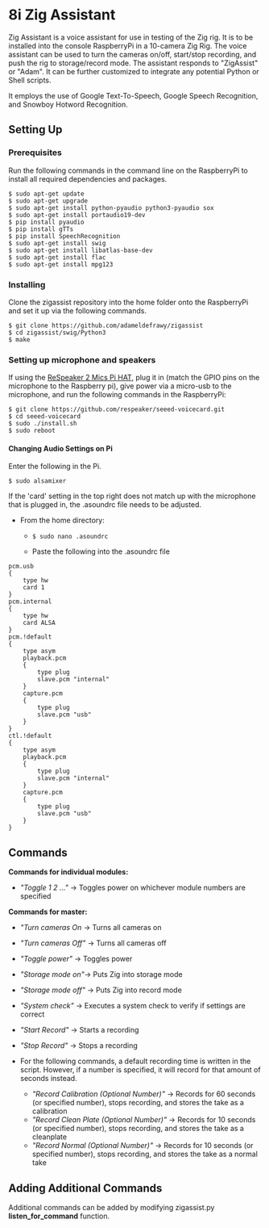 # 8i Zig Assistant 


Zig Assistant is a voice assistant for use in testing of the Zig rig. It is to be installed into the console RaspberryPi in a 10-camera Zig Rig. The voice assistant can be used to turn the cameras on/off, start/stop recording, and push the rig to storage/record mode. The assistant responds to "ZigAssist" or "Adam". It can be further customized to integrate any potential Python or Shell scripts.

It employs the use of Google Text-To-Speech, Google Speech Recognition, and Snowboy Hotword Recognition.



## Setting Up

### Prerequisites
Run the following commands in the command line on the RaspberryPi to install all required dependencies and packages.

```
$ sudo apt-get update
$ sudo apt-get upgrade
$ sudo apt-get install python-pyaudio python3-pyaudio sox
$ sudo apt-get install portaudio19-dev
$ pip install pyaudio
$ pip install gTTs
$ pip install SpeechRecognition
$ sudo apt-get install swig
$ sudo apt-get install libatlas-base-dev
$ sudo apt-get install flac
$ sudo apt-get install mpg123
```

### Installing
Clone the zigassist repository into the home folder onto the RaspberryPi and set it up via the following commands.

```
$ git clone https://github.com/adameldefrawy/zigassist
$ cd zigassist/swig/Python3
$ make
```
### Setting up microphone and speakers

If using the <a href="http://wiki.seeedstudio.com/ReSpeaker_2_Mics_Pi_HAT/
">ReSpeaker 2 Mics Pi HAT</a>, plug it in (match the GPIO pins on the microphone to the Raspberry pi), give power via a micro-usb to the microphone, and run the following commands in the RaspberryPi:

```
$ git clone https://github.com/respeaker/seeed-voicecard.git
$ cd seeed-voicecard
$ sudo ./install.sh
$ sudo reboot
```

#### Changing Audio Settings on Pi
Enter the following in the Pi.

```
$ sudo alsamixer
```
If the 'card' setting in the top right does not match up with the microphone that is plugged in, the .asoundrc file needs to be adjusted.

* From the home directory:

	* `$ sudo nano .asoundrc`


	* Paste the following into the .asoundrc file

```
pcm.usb
{
	type hw
	card 1
}
pcm.internal
{
	type hw
	card ALSA
}
pcm.!default
{
	type asym
	playback.pcm
	{
    	type plug
    	slave.pcm "internal"
	}
	capture.pcm
	{
    	type plug
    	slave.pcm "usb"
	}
}
ctl.!default
{
	type asym
	playback.pcm
	{
    	type plug
    	slave.pcm "internal"
	}
	capture.pcm
	{
    	type plug
    	slave.pcm "usb"
	}
}
```


## Commands
**Commands for individual modules:**

* *"Toggle 1 2 ..."* -> Toggles power on whichever module numbers are specified

**Commands for master:**

* *"Turn cameras On* -> Turns all cameras on

* *"Turn cameras Off"* -> Turns all cameras off
* *"Toggle power"* -> Toggles power
* *"Storage mode on"*-> Puts Zig into storage mode
* *"Storage mode off"* -> Puts Zig into record mode
* *"System check"* -> Executes a system check to verify if settings are correct
* *"Start Record"* -> Starts a recording
* *"Stop Record"* -> Stops a recording
* For the following commands, a default recording time is written in the script. However, if a number is specified, it will record for that amount of seconds instead.
	 * *"Record Calibration (Optional Number)"* -> Records for 60 seconds (or specified number), stops recording, and stores the take as a calibration
	 * *"Record Clean Plate (Optional Number)"* -> Records for 10 seconds (or specified number), stops recording, and stores the take as a cleanplate
	* *"Record Normal (Optional Number)"* -> Records for 10 seconds (or specified number), stops recording, and stores the take as a normal take


## Adding Additional Commands

Additional commands can be added by modifying zigassist.py **listen_for_command** function.
